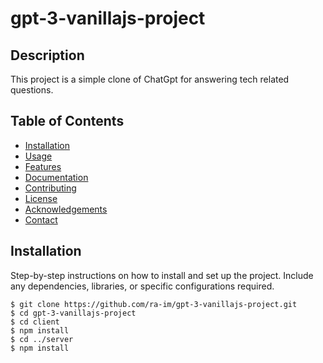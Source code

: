 # gpt-3-vanillajs-project

## Description
This project is a simple clone of ChatGpt for answering tech related questions. 

## Table of Contents
- [Installation](#installation)
- [Usage](#usage)
- [Features](#features)
- [Documentation](#documentation)
- [Contributing](#contributing)
- [License](#license)
- [Acknowledgements](#acknowledgements)
- [Contact](#contact)

## Installation

Step-by-step instructions on how to install and set up the project. Include any dependencies, libraries, or specific configurations required.

```shell
$ git clone https://github.com/ra-im/gpt-3-vanillajs-project.git
$ cd gpt-3-vanillajs-project
$ cd client
$ npm install
$ cd ../server
$ npm install
```

